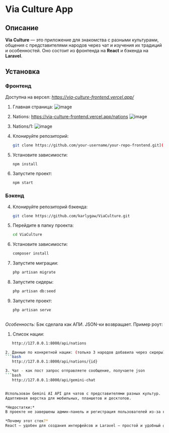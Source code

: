 # Via Culture App

## Описание

**Via Culture** — это приложение для знакомства с разными культурами, общения с представителями народов через чат и изучения их традиций и особенностей. Оно состоит из фронтенда на **React** и бэкенда на **Laravel**.

## Установка

### Фронтенд
Доступна на версел: *https://via-culture-frontend.vercel.app/*

1. Главная страница:
![image](https://github.com/user-attachments/assets/9bc6625d-cf35-4f4b-8590-d2c693a6cfd7)

2. Nations: https://via-culture-frontend.vercel.app/nations
![image](https://github.com/user-attachments/assets/06fb6b03-6e66-46cf-a565-bcdbc600ad1c)

3. Nations/1:
   ![image](https://github.com/user-attachments/assets/1cfb2f39-45cf-4ab9-a52b-c6430d330442)

1. Клонируйте репозиторий:
   ```bash
   git clone https://github.com/your-username/your-repo-frontend.git](https://github.com/karlygaw/ViaCultureFrontend)

2. Установите зависимости:
   ```bash
   npm install
3. Запустите проект:
   ```bash
   npm start
### Бэкенд
4. Клонируйте репозиторий бэкенда:
   ```bash
   git clone https://github.com/karlygaw/ViaCulture.git
5. Перейдите в папку проекта:
   ```bash
   cd ViaCulture
6. Установите зависимости:
    ```bash
   composer install
7. Запустите миграции:
    ```bash
   php artisan migrate
8. Запустите сидеры:
   ```bash
   php artisan db:seed
9. Запустите проект:
   ```bash
   php artisan serve
 
   
*Особенность:*
Бэк сделала как АПИ. JSON-ки возвращает.
Пример роут:
1. Список нации:
```bash
   http://127.0.0.1:8000/api/nations

2. Данные по конкретной нации: (только 3 народов добавила через сидеры)
```bash
   http://127.0.0.1:8000/api/nations/{id}

3. Чат - как пост запрос отправляете сообщение, получаете json
```bash
   http://127.0.0.1:8000/api/gemini-chat


Использован Gemini AI API для чатов с представителями разных культур.
Адаптивная верстка для мобильных, планшетов и десктопов.

*Недостатки:*
В проекте не завершены админ-панель и регистрация пользователей из-за нехватки времени.

*Почему этот стек?*
React — удобен для создания интерфейсов и Laravel — простой и удобный фреймворк для создания бэкенда и API.
